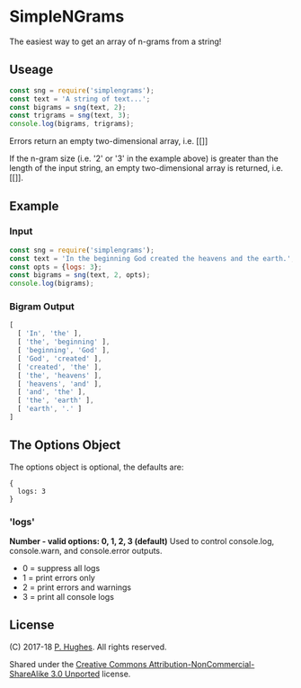 # SimpleNGrams

The easiest way to get an array of n-grams from a string!

## Useage
```javascript
const sng = require('simplengrams');
const text = 'A string of text...';
const bigrams = sng(text, 2);
const trigrams = sng(text, 3);
console.log(bigrams, trigrams);
```

Errors return an empty two-dimensional array, i.e. [[]]

If the n-gram size (i.e. '2' or '3' in the example above) is greater than the length of the input string, an empty two-dimensional array is returned, i.e. [[]].

## Example
### Input
```javascript
const sng = require('simplengrams');
const text = 'In the beginning God created the heavens and the earth.';
const opts = {logs: 3};
const bigrams = sng(text, 2, opts);
console.log(bigrams);
```

### Bigram Output
```javascript
[
  [ 'In', 'the' ],
  [ 'the', 'beginning' ],
  [ 'beginning', 'God' ],
  [ 'God', 'created' ],
  [ 'created', 'the' ],
  [ 'the', 'heavens' ],
  [ 'heavens', 'and' ],
  [ 'and', 'the' ],
  [ 'the', 'earth' ],
  [ 'earth', '.' ]
]
```

## The Options Object
The options object is optional, the defaults are:
```
{
  logs: 3
}
```

### 'logs'
**Number - valid options: 0, 1, 2, 3 (default)**
Used to control console.log, console.warn, and console.error outputs.
* 0 = suppress all logs
* 1 = print errors only
* 2 = print errors and warnings
* 3 = print all console logs

## License
(C) 2017-18 [P. Hughes](https://www.phugh.es). All rights reserved.

Shared under the [Creative Commons Attribution-NonCommercial-ShareAlike 3.0 Unported](http://creativecommons.org/licenses/by-nc-sa/3.0/) license.
